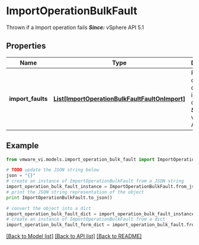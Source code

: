 # ImportOperationBulkFault

Thrown if a Import operation fails  ***Since:*** vSphere API 5.1 

## Properties
Name | Type | Description | Notes
------------ | ------------- | ------------- | -------------
**import_faults** | [**List[ImportOperationBulkFaultFaultOnImport]**](ImportOperationBulkFaultFaultOnImport.md) | Faults occurred during the import operation  ***Since:*** vSphere API 5.1  | 

## Example

```python
from vmware_vi.models.import_operation_bulk_fault import ImportOperationBulkFault

# TODO update the JSON string below
json = "{}"
# create an instance of ImportOperationBulkFault from a JSON string
import_operation_bulk_fault_instance = ImportOperationBulkFault.from_json(json)
# print the JSON string representation of the object
print ImportOperationBulkFault.to_json()

# convert the object into a dict
import_operation_bulk_fault_dict = import_operation_bulk_fault_instance.to_dict()
# create an instance of ImportOperationBulkFault from a dict
import_operation_bulk_fault_form_dict = import_operation_bulk_fault.from_dict(import_operation_bulk_fault_dict)
```
[[Back to Model list]](../README.md#documentation-for-models) [[Back to API list]](../README.md#documentation-for-api-endpoints) [[Back to README]](../README.md)



